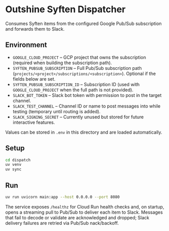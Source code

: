# Outshine Syften Dispatcher

Consumes Syften items from the configured Google Pub/Sub subscription and forwards them to Slack.

## Environment

- `GOOGLE_CLOUD_PROJECT` – GCP project that owns the subscription (required when building the subscription path).
- `SYFTEN_PUBSUB_SUBSCRIPTION` – Full Pub/Sub subscription path (`projects/<project>/subscriptions/<subscription>`). Optional if the fields below are set.
- `SYFTEN_PUBSUB_SUBSCRIPTION_ID` – Subscription ID (used with `GOOGLE_CLOUD_PROJECT` when the full path is not provided).
- `SLACK_BOT_TOKEN` – Slack bot token with permission to post in the target channel.
- `SLACK_TEST_CHANNEL` – Channel ID or name to post messages into while testing (temporary until routing is added).
- `SLACK_SIGNING_SECRET` – Currently unused but stored for future interactive features.

Values can be stored in `.env` in this directory and are loaded automatically.

## Setup

```bash
cd dispatch
uv venv
uv sync
```

## Run

```bash
uv run uvicorn main:app --host 0.0.0.0 --port 8080
```

The service exposes `/healthz` for Cloud Run health checks and, on startup, opens a streaming pull to Pub/Sub to deliver each item to Slack. Messages that fail to decode or validate are acknowledged and dropped; Slack delivery failures are retried via Pub/Sub nack/backoff.
